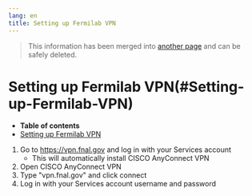 ```yaml
---
lang: en
title: Setting up Fermilab VPN
---
```


> This information has been merged into [another
> page](VPN.html) and can be safely deleted.



Setting up Fermilab VPN(#Setting-up-Fermilab-VPN)
==================================================================

-   **Table of contents**
-   [Setting up Fermilab VPN](#Setting-up-Fermilab-VPN)

1.  Go to <https://vpn.fnal.gov> and log in with your Services account
    -   This will automatically install CISCO AnyConnect VPN
2.  Open CISCO AnyConnect VPN
3.  Type \"vpn.fnal.gov\" and click connect
4.  Log in with your Services account username and password
